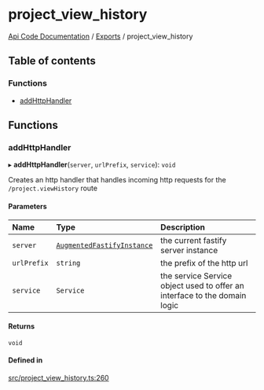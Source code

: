 # project\_view\_history
[Api Code Documentation](../README.md) / [Exports](../modules.md) / project\_view\_history

## Table of contents

### Functions

- [addHttpHandler](project_view_history.md#addhttphandler)

## Functions

### addHttpHandler

▸ **addHttpHandler**(`server`, `urlPrefix`, `service`): `void`

Creates an http handler that handles incoming http requests for the `/project.viewHistory` route

#### Parameters

| Name | Type | Description |
| :------ | :------ | :------ |
| `server` | [`AugmentedFastifyInstance`](../interfaces/types.AugmentedFastifyInstance.md) | the current fastify server instance |
| `urlPrefix` | `string` | the prefix of the http url |
| `service` | `Service` | the service Service object used to offer an interface to the domain logic |

#### Returns

`void`

#### Defined in

[src/project_view_history.ts:260](https://github.com/openkfw/TruBudget/blob/c993c60c/api/src/project_view_history.ts#L260)
